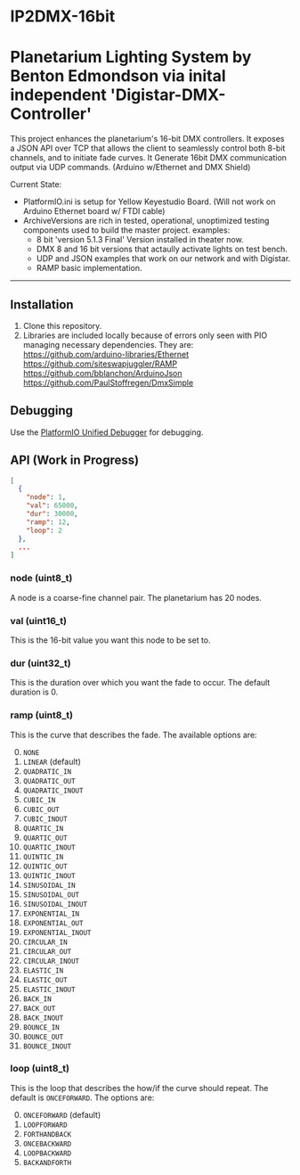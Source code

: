 # IP2DMX-16bit
# Planetarium Lighting System by Benton Edmondson via inital independent 'Digistar-DMX-Controller'
This project enhances the planetarium's 16-bit DMX controllers. It exposes a JSON API over TCP that allows the client to seamlessly control both 8-bit channels, and to initiate fade curves. It Generate 16bit DMX communication output via UDP commands. (Arduino w/Ethernet and DMX Shield)

Current State:
- PlatformIO.ini is setup for Yellow Keyestudio Board. (Will not work on Arduino Ethernet board w/ FTDI cable)
- ArchiveVersions are rich in tested, operational, unoptimized testing components used to build the master project.
    examples: 
    - 8 bit 'version 5.1.3 Final' Version installed in theater now.
    - DMX 8 and 16 bit versions that actaully activate lights on test bench.
    - UDP and JSON examples that work on our network and with Digistar.
    - RAMP basic implementation.
---------------------------------------------------------------------

## Installation

1. Clone this repository.
2. Libraries are included locally because of errors only seen with PIO managing necessary dependencies.
They are:
https://github.com/arduino-libraries/Ethernet
https://github.com/siteswapjuggler/RAMP
https://github.com/bblanchon/ArduinoJson
https://github.com/PaulStoffregen/DmxSimple

## Debugging

Use the [PlatformIO Unified Debugger](https://www.youtube.com/watch?v=GtlsW3FDN3E) for debugging.

## API (Work in Progress)

```json
[
  {
    "node": 1,
    "val": 65000,
    "dur": 30000,
    "ramp": 12,
    "loop": 2
  },
  ...
]
```

### node (uint8_t)

A node is a coarse-fine channel pair. The planetarium has 20 nodes.

### val (uint16_t)

This is the 16-bit value you want this node to be set to.

### dur (uint32_t)

This is the duration over which you want the fade to occur. The default duration is 0.

### ramp (uint8_t)

This is the curve that describes the fade. The available options are:

0. `NONE`
1. `LINEAR` (default)
1. `QUADRATIC_IN`
1. `QUADRATIC_OUT`
1. `QUADRATIC_INOUT`
1. `CUBIC_IN`
1. `CUBIC_OUT`
1. `CUBIC_INOUT`
1. `QUARTIC_IN`
1. `QUARTIC_OUT`
1. `QUARTIC_INOUT`
1. `QUINTIC_IN`
1. `QUINTIC_OUT`
1. `QUINTIC_INOUT`
1. `SINUSOIDAL_IN`
1. `SINUSOIDAL_OUT`
1. `SINUSOIDAL_INOUT`
1. `EXPONENTIAL_IN`
1. `EXPONENTIAL_OUT`
1. `EXPONENTIAL_INOUT`
1. `CIRCULAR_IN`
1. `CIRCULAR_OUT`
1. `CIRCULAR_INOUT`
1. `ELASTIC_IN`
1. `ELASTIC_OUT`
1. `ELASTIC_INOUT`
1. `BACK_IN`
1. `BACK_OUT`
1. `BACK_INOUT`
1. `BOUNCE_IN`
1. `BOUNCE_OUT`
1. `BOUNCE_INOUT`

### loop (uint8_t)

This is the loop that describes the how/if the curve should repeat. The default is `ONCEFORWARD`. The options are:

0. `ONCEFORWARD` (default)
1. `LOOPFORWARD`
1. `FORTHANDBACK`
1. `ONCEBACKWARD`
1. `LOOPBACKWARD`
1. `BACKANDFORTH`